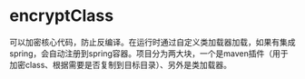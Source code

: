 # encryptClass
可以加密核心代码，防止反编译。在运行时通过自定义类加载器加载，如果有集成spring，会自动注册到spring容器。项目分为两大块，一个是maven插件（用于加密class、根据需要是否复制到目标目录）、另外是类加载器。
